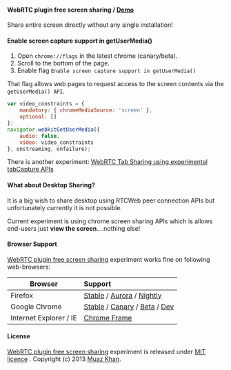#### WebRTC plugin free screen sharing / [Demo](https://webrtc-experiment.appspot.com/Pluginfree-Screen-Sharing/)

Share entire screen directly without any single installation!

#### Enable screen capture support in getUserMedia()

1. Open `chrome://flags` in the latest chrome (canary/beta). 
2. Scroll to the bottom of the page. 
3. Enable flag `Enable screen capture support in getUserMedia()` 

That flag allows web pages to request access to the screen contents via the `getUserMedia() API`.

```javascript
var video_constraints = {
    mandatory: { chromeMediaSource: 'screen' },
    optional: []
};
navigator.webkitGetUserMedia({
    audio: false,
    video: video_constraints
}, onstreaming, onfailure);
```

There is another experiment: [WebRTC Tab Sharing using experimental tabCapture APIs](https://webrtc-experiment.appspot.com/screen-broadcast/)

#### What about Desktop Sharing?

It is a big wish to share desktop using RTCWeb peer connection APIs but unfortunately currently it is not possible.

Current experiment is using chrome screen sharing APIs which is allows end-users just **view the screen**....nothing else!

#### Browser Support

[WebRTC plugin free screen sharing](https://webrtc-experiment.appspot.com/Pluginfree-Screen-Sharing/) experiment works fine on following web-browsers:

| Browser        | Support           |
| ------------- |:-------------|
| Firefox | [Stable](http://www.mozilla.org/en-US/firefox/new/) / [Aurora](http://www.mozilla.org/en-US/firefox/aurora/) / [Nightly](http://nightly.mozilla.org/) |
| Google Chrome | [Stable](https://www.google.com/intl/en_uk/chrome/browser/) / [Canary](https://www.google.com/intl/en/chrome/browser/canary.html) / [Beta](https://www.google.com/intl/en/chrome/browser/beta.html) / [Dev](https://www.google.com/intl/en/chrome/browser/index.html?extra=devchannel#eula) |
| Internet Explorer / IE | [Chrome Frame](http://www.google.com/chromeframe) |

#### License

[WebRTC plugin free screen sharing](https://webrtc-experiment.appspot.com/Pluginfree-Screen-Sharing/) experiment is released under [MIT licence](https://webrtc-experiment.appspot.com/licence/) . Copyright (c) 2013 [Muaz Khan](https://plus.google.com/100325991024054712503).
